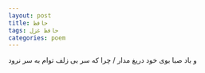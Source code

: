 ```yaml
---
layout: post
title: حافظ
tags: حافظ غزل
categories: poem
---
```


و باد صبا بوی خود دریغ مدار / چرا که سر بی زلف توام به سر نرود